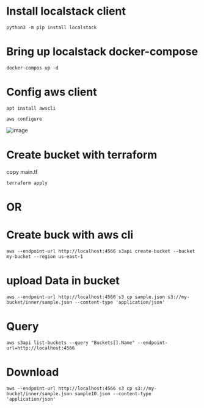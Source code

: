 # Install localstack client 

```
python3 -m pip install localstack
```

# Bring up localstack docker-compose 
```
docker-compos up -d
```
# Config aws client 
```
apt install awscli 

aws configure
```
![image](https://user-images.githubusercontent.com/88557305/215318895-9fdf2616-e5cb-4978-bef2-e303c2c59ae1.png)



# Create bucket with terraform 
copy main.tf
```
terraform apply
```
# OR
# Create buck with aws cli
```
aws --endpoint-url http://localhost:4566 s3api create-bucket --bucket my-bucket --region us-east-1
```

# upload Data in bucket
```
aws --endpoint-url http://localhost:4566 s3 cp sample.json s3://my-bucket/inner/sample.json --content-type 'application/json'
```
# Query 
```
aws s3api list-buckets --query "Buckets[].Name" --endpoint-url=http://localhost:4566 
```
# Download 
```
aws --endpoint-url http://localhost:4566 s3 cp s3://my-bucket/inner/sample.json sample10.json --content-type 'application/json'   
```
